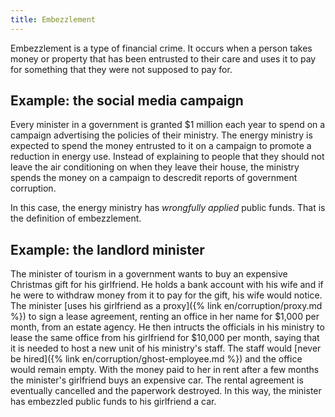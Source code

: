 ```yaml
---
title: Embezzlement
---
```


Embezzlement is a type of financial crime. It occurs when a person takes money or property that has been entrusted to their care and uses it to pay for something that they were not supposed to pay for.

## Example: the social media campaign

Every minister in a government is granted $1 million each year to spend on a campaign advertising the policies of their ministry. The energy ministry is expected to spend the money entrusted to it on a campaign to promote a reduction in energy use. Instead of explaining to people that they should not leave the air conditioning on when they leave their house, the ministry spends the money on a campaign to descredit reports of government corruption.

In this case, the energy ministry has *wrongfully applied* public funds. That is the definition of embezzlement.

## Example: the landlord minister

The minister of tourism in a government wants to buy an expensive Christmas gift for his girlfriend. He holds a bank account with his wife and if he were to withdraw money from it to pay for the gift, his wife would notice. The minister [uses his girlfriend as a proxy]({% link en/corruption/proxy.md %}) to sign a lease agreement, renting an office in her name for $1,000 per month, from an estate agency. He then intructs the officials in his ministry to lease the same office from his girlfriend for $10,000 per month, saying that it is needed to host a new unit of his ministry's staff. The staff would [never be hired]({% link en/corruption/ghost-employee.md %}) and the office would remain empty. With the money paid to her in rent after a few months the minister's girlfriend buys an expensive car. The rental agreement is eventually cancelled and the paperwork destroyed. In this way, the minister has embezzled public funds to his girlfriend a car.

